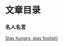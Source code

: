 # 文章目录

### 名人名言

[Stay hungry, stay foolish!](https://github.com/MarkShen1992/article/blob/master/%E5%90%8D%E4%BA%BA%E5%90%8D%E8%A8%80/MRMY_Stay%20hungry_stay%20foolish.md)





